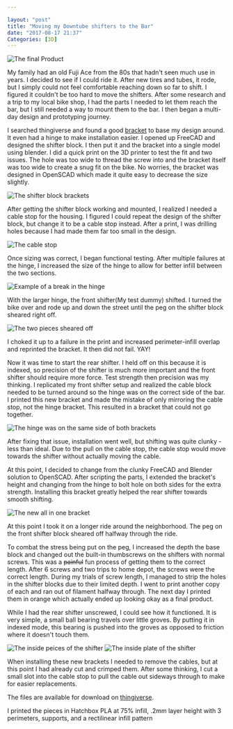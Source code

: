 ```yaml
---

layout: "post"
title: "Moving my Downtube shifters to the Bar"
date: "2017-08-17 21:37"
Categories: [3D]
---
```

![The final Product](/static/assets/img/blog/2017/08/DSC_6788_WebRes.JPG)

My family had an old Fuji Ace from the 80s that hadn't seen much use in years. I decided to see if I could ride it. After new tires and tubes, it rode, but I simply could not feel comfortable reaching down so far to shift. I figured it couldn't be too hard to move the shifters. After some research and a trip to my local bike shop, I had the parts I needed to let them reach the bar, but I still needed a way to mount them to the bar. I then began a multi-day design and prototyping journey.

I searched thingiverse and found a good [bracket](https://www.thingiverse.com/thing:224743) to base my design around. It even had a hinge to make installation easier. I opened up FreeCAD and designed the shifter block. I then put it and the bracket into a single model using blender. I did a quick print on the 3D printer to test the fit and two issues. The hole was too wide to thread the screw into and the bracket itself was too wide to create a snug fit on the bike. No worries, the bracket was designed in OpenSCAD which made it quite easy to decrease the size slightly.

![The shifter block brackets](/static/assets/img/blog/2017/08/DSC_6815_WebRes.JPG)

After getting the shifter block working and mounted, I realized I needed a cable stop for the housing. I figured I could repeat the design of the shifter block, but change it to be a cable stop instead. After a print, I was drilling holes because I had made them far too small in the design.

![The cable stop](/static/assets/img/blog/2017/08/DSC_6820_WebRes.JPG)

Once sizing was correct, I began functional testing. After multiple failures at the hinge, I increased the size of the hinge to allow for better infill between the two sections.

![Example of a break in the hinge](/static/assets/img/blog/2017/08/DSC_6825_WebRes.JPG)

With the larger hinge, the front shifter(My test dummy) shifted. I turned the bike over and rode up and down the street until the peg on the shifter block sheared right off.

![The two pieces sheared off](/static/assets/img/blog/2017/08/DSC_6827_WebRes.JPG)

I choked it up to a failure in the print and increased perimeter-infill overlap and reprinted the bracket. It then did not fail. YAY!

Now it was time to start the rear shifter. I held off on this because it is indexed, so precision of the shifter is much more important and the front shifter should require more force. Test strength then precision was my thinking. I replicated my front shifter setup and realized the cable block needed to be turned around so the hinge was on the correct side of the bar. I printed this new bracket and made the mistake of only mirroring the cable stop, not the hinge bracket. This resulted in a bracket that could not go together.

![The hinge was on the same side of both brackets](/static/assets/img/blog/2017/08/DSC_6823_WebRes.JPG)

After fixing that issue, installation went well, but shifting was quite clunky - less than ideal. Due to the pull on the cable stop, the cable stop would move towards the shifter without actually moving the cable.

At this point, I decided to change from the clunky FreeCAD and Blender solution to OpenSCAD. After scripting the parts, I extended the bracket's height and changing from the hinge to bolt hole on both sides for the extra strength. Installing this bracket greatly helped the rear shifter towards smooth shifting.

![The new all in one bracket](/static/assets/img/blog/2017/08/DSC_6797_WebRes.JPG)

At this point I took it on a longer ride around the neighborhood. The peg on the front shifter block sheared off halfway through the ride.

To combat the stress  being put on the peg, I increased the depth the base block and changed out the built-in thumbscrews on the shifters with normal screws. This was a ~~painful~~ fun process of getting them to the correct length. After 6 screws and two trips to home depot, the screws were the correct length. During my trials of screw length, I managed to strip the holes in the shifter blocks due to their limited depth. I went to print another copy of each and ran out of filament halfway through. The next day I printed them in orange which actually ended up looking okay as a final product.

While I had the rear shifter unscrewed, I could see how it functioned. It is very simple, a small ball bearing travels over little groves. By putting it in indexed mode, this bearing is pushed into the groves as opposed to friction where it doesn't touch them.

![The inside peices of the shifter](/static/assets/img/blog/2017/08/DSC_6776_WebRes.JPG) ![The inside plate of the shifter](/static/assets/img/blog/2017/08/DSC_6779_WebRes.JPG)

When installing these new brackets I needed to remove the cables, but at this point I had already cut and crimped them. After some thinking, I cut a small slot into the cable stop to pull the cable out sideways through to make for easier replacements.

The files are available for download on [thingiverse](https://www.thingiverse.com/thing:2489916).

I printed the pieces in Hatchbox PLA at 75% infill, .2mm layer height with 3 perimeters, supports, and a rectilinear infill pattern
